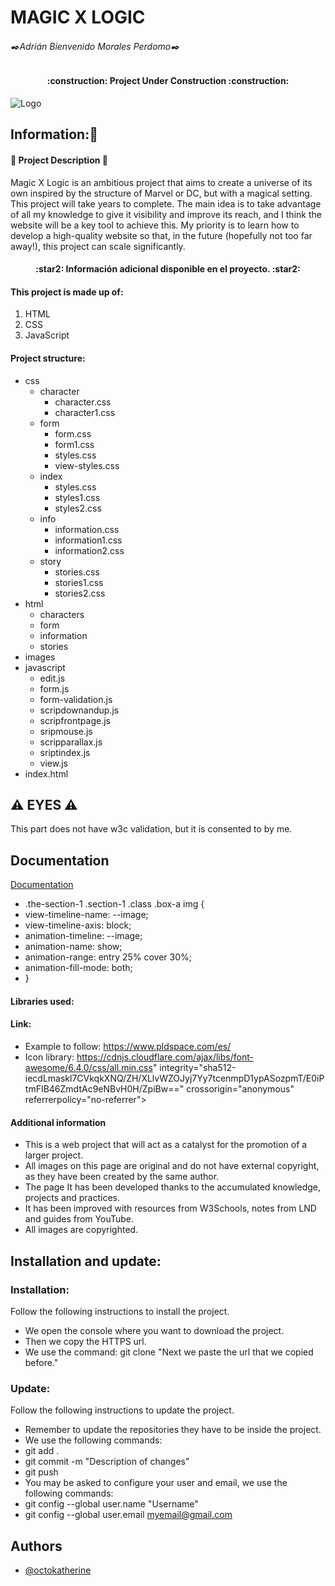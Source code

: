 # MAGIC X LOGIC

###### ✒️Adrián Bienvenido Morales Perdomo✒️

<h4 align="center">
:construction: Project Under Construction :construction:
</h4>

![Logo](https://i.pinimg.com/736x/bf/f3/c4/bff3c4f055cfe0572cc3e08ebe759cc6.jpg)


## Information:📖

#### 📜 Project Description 📜


Magic X Logic is an ambitious project that aims to create a universe of its own inspired by the structure of Marvel or DC, but with a magical setting. This project will take years to complete. The main idea is to take advantage of all my knowledge to give it visibility and improve its reach, and I think the website will be a key tool to achieve this. My priority is to learn how to develop a high-quality website so that, in the future (hopefully not too far away!), this project can scale significantly.


<h4 align="center">
:star2: Información adicional disponible en el proyecto. :star2:
</h4>

#### This project is made up of:

1. HTML
2. CSS
3. JavaScript

#### Project structure:

- css
  - character
    - character.css
    - character1.css
  - form
    - form.css
    - form1.css
    - styles.css
    - view-styles.css
  - index
    - styles.css
    - styles1.css
    - styles2.css
  - info
    - information.css
    - information1.css
    - information2.css 
  - story
    - stories.css
    - stories1.css
    - stories2.css
- html
  - characters
  - form
  - information
  - stories
- images 
- javascript
  - edit.js
  - form.js
  - form-validation.js
  - scripdownandup.js
  - scripfrontpage.js
  - sripmouse.js
  - scripparallax.js
  - sriptindex.js
  - view.js
- index.html

## :warning: EYES :warning:
This part does not have w3c validation, but it is consented to by me.

## Documentation

[Documentation](https://linktodocumentation)

- .the-section-1 .section-1 .class .box-a img {
-   view-timeline-name: --image;
-   view-timeline-axis: block;
-   animation-timeline: --image;
-   animation-name: show;
-   animation-range: entry 25% cover 30%;
-   animation-fill-mode: both;
- }




#### Libraries used:

#### Link:

- Example to follow: https://www.pldspace.com/es/
- Icon library: https://cdnjs.cloudflare.com/ajax/libs/font-awesome/6.4.0/css/all.min.css"
integrity="sha512-iecdLmaskl7CVkqkXNQ/ZH/XLlvWZOJyj7Yy7tcenmpD1ypASozpmT/E0iPtmFIB46ZmdtAc9eNBvH0H/ZpiBw=="
crossorigin="anonymous" referrerpolicy="no-referrer">

#### Additional information

- This is a web project that will act as a catalyst for the promotion of a larger project.
- All images on this page are original and do not have external copyright, as they have been created by the same author.
- The page It has been developed thanks to the accumulated knowledge, projects and practices.
- It has been improved with resources from W3Schools, notes from LND and guides from YouTube.
- All images are copyrighted.

## Installation and update:

### Installation:
Follow the following instructions to install the project.

- We open the console where you want to download the project.
- Then we copy the HTTPS url.
- We use the command: git clone "Next we paste the url that we copied before."

### Update:

 Follow the following instructions to update the project. 

- Remember to update the repositories they have to be inside the project.
- We use the following commands:
- git add .
- git commit -m "Description of changes"
- git push
- You may be asked to configure your user and email, we use the following commands:
- git config --global user.name "Username"
- git config --global user.email myemail@gmail.com

## Authors

- [@octokatherine](https://github.com/Adrianbien43)


